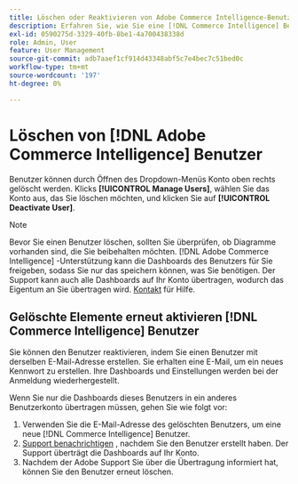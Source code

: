 ```yaml
---
title: Löschen oder Reaktivieren von Adobe Commerce Intelligence-Benutzern
description: Erfahren Sie, wie Sie eine [!DNL Commerce Intelligence] Benutzer.
exl-id: 0590275d-3329-40fb-8be1-4a700438338d
role: Admin, User
feature: User Management
source-git-commit: adb7aaef1cf914d43348abf5c7e4bec7c51bed0c
workflow-type: tm+mt
source-wordcount: '197'
ht-degree: 0%

---
```


# Löschen von [!DNL Adobe Commerce Intelligence] Benutzer

Benutzer können durch Öffnen des Dropdown-Menüs Konto oben rechts gelöscht werden. Klicks **[!UICONTROL Manage Users]**, wählen Sie das Konto aus, das Sie löschen möchten, und klicken Sie auf **[!UICONTROL Deactivate User]**.

>[!NOTE]
>
>Bevor Sie einen Benutzer löschen, sollten Sie überprüfen, ob Diagramme vorhanden sind, die Sie beibehalten möchten. [!DNL Adobe Commerce Intelligence] -Unterstützung kann die Dashboards des Benutzers für Sie freigeben, sodass Sie nur das speichern können, was Sie benötigen. Der Support kann auch alle Dashboards auf Ihr Konto übertragen, wodurch das Eigentum an Sie übertragen wird. [Kontakt](../../guide-overview.md#Submitting-a-Support-Ticket) für Hilfe.

## Gelöschte Elemente erneut aktivieren [!DNL Commerce Intelligence] Benutzer

Sie können den Benutzer reaktivieren, indem Sie einen Benutzer mit derselben E-Mail-Adresse erstellen. Sie erhalten eine E-Mail, um ein neues Kennwort zu erstellen. Ihre Dashboards und Einstellungen werden bei der Anmeldung wiederhergestellt.

Wenn Sie nur die Dashboards dieses Benutzers in ein anderes Benutzerkonto übertragen müssen, gehen Sie wie folgt vor:

1. Verwenden Sie die E-Mail-Adresse des gelöschten Benutzers, um eine neue [!DNL Commerce Intelligence] Benutzer.
1. [Support benachrichtigen](https://experienceleague.adobe.com/docs/commerce-knowledge-base/kb/troubleshooting/miscellaneous/mbi-service-policies.html) , nachdem Sie den Benutzer erstellt haben. Der Support überträgt die Dashboards auf Ihr Konto.
1. Nachdem der Adobe Support Sie über die Übertragung informiert hat, können Sie den Benutzer erneut löschen.
